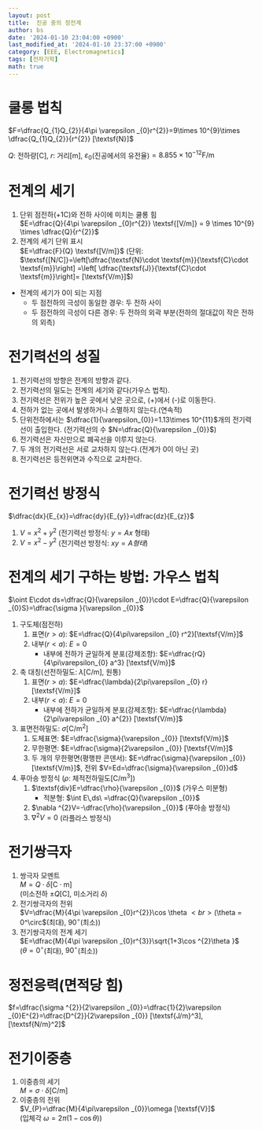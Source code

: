 ```yaml
---
layout: post
title:  진공 중의 정전계
author: bs
date: '2024-01-10 23:04:00 +0900'
last_modified_at: '2024-01-10 23:37:00 +0900'
category: [EEE, Electromagnetics]
tags: [전자기학]
math: true
---
```


# 쿨롱 법칙

$F=\dfrac{Q_{1}Q_{2}}{4\pi \varepsilon _{0}r^{2}}=9\times 10^{9}\times \dfrac{Q_{1}Q_{2}}{r^{2}} [\textsf{N}]$

$Q$: 전하량$[\textsf{C}]$, $r$: 거리$[\textsf{m}]$, $\varepsilon_{0}$(진공에서의 유전율)$= 8.855\times 10^{-12} \textsf{F/m}$

# 전계의 세기
1. 단위 점전하($+1\textsf{C}$)와 전하 사이에 미치는 쿨롱 힘<br>
    $E=\dfrac{Q}{4\pi \varepsilon _{0}r^{2}} \textsf{[V/m]} = 9 \times 10^{9} \times \dfrac{Q}{r^{2}}$
2. 전계의 세기 단위 표시<br>
    $E=\dfrac{F}{Q} \textsf{[V/m]}$ (단위: $\textsf{[N/C]}=\left[\dfrac{\textsf{N}\cdot \textsf{m}}{\textsf{C}\cdot \textsf{m}}\right] =\left[ \dfrac{\textsf{J}}{\textsf{C}\cdot \textsf{m}}\right]= [\textsf{V/m}]$)
- 전계의 세기가 0이 되는 지점
    - 두 점전하의 극성이 동일한 경우: 두 전하 사이
    - 두 점전하의 극성이 다른 경우: 두 전하의 외곽 부분(전하의 절대값이 작은 전하의 외측)

# 전기력선의 성질
1. 전기력선의 방향은 전계의 방향과 같다.
2. 전기력선의 밀도는 전계의 세기와 같다(가우스 법칙).
3. 전기력선은 전위가 높은 곳에서 낮은 곳으로, (+)에서 (-)로 이동한다.
4. 전하가 없는 곳에서 발생하거나 소멸하지 않는다.(연속적)
5. 단위전하에서는 $\dfrac{1}{\varepsilon_{0}}=1.13\times 10^{11}$개의 전기력선이 출입한다. (전기력선의 수 $N=\dfrac{Q}{\varepsilon _{0}}$)
6. 전기력선은 자신만으로 폐곡선을 이루지 않는다.
7. 두 개의 전기력선은 서로 교차하지 않는다.(전계가 0이 아닌 곳)
8. 전기력선은 등전위면과 수직으로 교차한다.

# 전기력선 방정식

$\dfrac{dx}{E_{x}}=\dfrac{dy}{E_{y}}=\dfrac{dz}{E_{z}}$

1. $V=x^{2}+y^{2}$ (전기력선 방정식: $y=Ax$ 형태)
2. $V=x^{2}-y^{2}$ (전기력선 방정식: $xy = A 형태$)

# 전계의 세기 구하는 방법: 가우스 법칙

$\oint E\cdot ds=\dfrac{Q}{\varepsilon _{0}}\cdot E=\dfrac{Q}{\varepsilon _{0}S}=\dfrac{\sigma }{\varepsilon _{0}}$

1. 구도체(점전하)
    1. 표면($r>a$): $E=\dfrac{Q}{4\pi\varepsilon _{0} r^2}[\textsf{V/m}]$
    2. 내부($r<a$): $E = 0$
        - 내부에 전하가 균일하게 분포(강제조항): $E=\dfrac{rQ}{4\pi\varepsilon_{0} a^3} [\textsf{V/m}]$
2. 축 대칭(선전하밀도: $\lambda [\textsf{C/m}]$, 원통)
    1. 표면($r>a$): $E=\dfrac{\lambda}{2\pi\varepsilon _{0} r} [\textsf{V/m}]$
    2. 내부($r<a$): $E = 0$
        - 내부에 전하가 균일하게 분포(강제조항): $E=\dfrac{r\lambda}{2\pi\varepsilon _{0} a^{2}} [\textsf{V/m}]$
3. 표면전하밀도: $\sigma [\textsf{C/} \textsf{m}^2]$
    1. 도체표면: $E=\dfrac{\sigma}{\varepsilon _{0}} [\textsf{V/m}]$
    2. 무한평면: $E=\dfrac{\sigma}{2\varepsilon _{0}} [\textsf{V/m}]$
    3. 두 개의 무한평면(평행판 콘덴서): $E=\dfrac{\sigma}{\varepsilon _{0}} [\textsf{V/m}]$, 전위 $V=Ed=\dfrac{\sigma}{\varepsilon _{0}}d$
4. 푸아송 방정식 ($\rho$: 체적전하밀도$[\textsf{C/m}^3]$)
    1. $\textsf{div}E=\dfrac{\rho}{\varepsilon _{0}}$ (가우스 미분형)
        - 적분형: $\int E\,ds\ =\dfrac{Q}{\varepsilon _{0}}$
    2. $\nabla ^{2}V=-\dfrac{\rho}{\varepsilon _{0}}$ (푸아송 방정식)
    3. $\nabla ^{2}V=0$ (라플라스 방정식)

# 전기쌍극자
1. 쌍극자 모멘트<br>
    $M=Q\cdot \delta [\textsf{C}\cdot\textsf{m}]$<br>
    (미소전하 $\pm Q[\textsf{C}]$, 미소거리 $\delta$)
2. 전기쌍극자의 전위<br>
    $V=\dfrac{M}{4\pi \varepsilon _{0}r^{2}}\cos \theta $<br>
    ($\theta = 0^\circ$(최대), $90^\circ$(최소))
3. 전기쌍극자의 전계 세기<br>
    $E=\dfrac{M}{4\pi \varepsilon _{0}r^{3}}\sqrt{1+3\cos ^{2}\theta }$<br>
    ($\theta = 0^\circ$(최대), $90^\circ$(최소))

# 정전응력(면적당 힘)

$f=\dfrac{\sigma ^{2}}{2\varepsilon _{0}}=\dfrac{1}{2}\varepsilon _{0}E^{2}=\dfrac{D^{2}}{2\varepsilon _{0}} [\textsf{J/m}^3], [\textsf{N/m}^2]$

# 전기이중층
1. 이중층의 세기<br>
    $M=\sigma\cdot\delta [\textsf{C/m}]$
2. 이중층의 전위<br>
    $V_{P}=\dfrac{M}{4\pi\varepsilon _{0}}\omega [\textsf{V}]$<br>
    (입체각 $\omega = 2\pi (1-\cos{\theta})$)